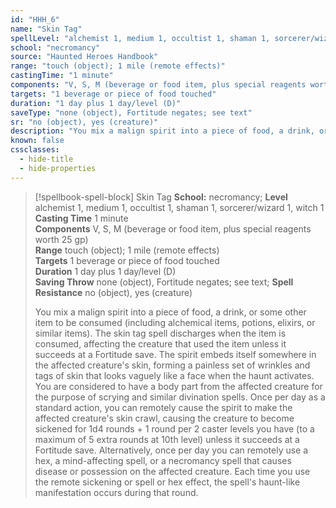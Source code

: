 ```yaml
---
id: "HHH_6"
name: "Skin Tag"
spellLevel: "alchemist 1, medium 1, occultist 1, shaman 1, sorcerer/wizard 1, witch 1"
school: "necromancy"
source: "Haunted Heroes Handbook"
range: "touch (object); 1 mile (remote effects)"
castingTime: "1 minute"
components: "V, S, M (beverage or food item, plus special reagents worth 25 gp)"
targets: "1 beverage or piece of food touched"
duration: "1 day plus 1 day/level (D)"
saveType: "none (object), Fortitude negates; see text"
sr: "no (object), yes (creature)"
description: "You mix a malign spirit into a piece of food, a drink, or some other item to be consumed (including alchemical items, potions, elixirs, or similar items). The skin tag spell discharges when the item is consumed, affecting the creature that used the item unless it succeeds at a Fortitude save. The spirit embeds itself somewhere in the affected creature's skin, forming a painless set of wrinkles and tags of skin that looks vaguely like a face when the haunt activates. You are considered to have a body part from the affected creature for the purpose of scrying and similar divination spells. Once per day as a standard action, you can remotely cause the spirit to make the affected creature's skin crawl, causing the creature to become sickened for 1d4 rounds + 1 round per 2 caster levels you have (to a maximum of 5 extra rounds at 10th level) unless it succeeds at a Fortitude save. Alternatively, once per day you can remotely use a hex, a mind-affecting spell, or a necromancy spell that causes disease or possession on the affected creature. Each time you use the  remote sickening or spell or hex effect, the spell's haunt-like manifestation occurs during that round."
known: false
cssclasses:
  - hide-title
  - hide-properties
---
```


> [!spellbook-spell-block] Skin Tag
> **School:** necromancy; **Level** alchemist 1, medium 1, occultist 1, shaman 1, sorcerer/wizard 1, witch 1
> **Casting Time** 1 minute  
> **Components** V, S, M (beverage or food item, plus special reagents worth 25 gp)  
> **Range** touch (object); 1 mile (remote effects)  
> **Targets** 1 beverage or piece of food touched  
> **Duration** 1 day plus 1 day/level (D)  
> **Saving Throw** none (object), Fortitude negates; see text; **Spell Resistance** no (object), yes (creature)
> 
> You mix a malign spirit into a piece of food, a drink, or some other item to be consumed (including alchemical items, potions, elixirs, or similar items). The skin tag spell discharges when the item is consumed, affecting the creature that used the item unless it succeeds at a Fortitude save. The spirit embeds itself somewhere in the affected creature's skin, forming a painless set of wrinkles and tags of skin that looks vaguely like a face when the haunt activates. You are considered to have a body part from the affected creature for the purpose of scrying and similar divination spells. Once per day as a standard action, you can remotely cause the spirit to make the affected creature's skin crawl, causing the creature to become sickened for 1d4 rounds + 1 round per 2 caster levels you have (to a maximum of 5 extra rounds at 10th level) unless it succeeds at a Fortitude save. Alternatively, once per day you can remotely use a hex, a mind-affecting spell, or a necromancy spell that causes disease or possession on the affected creature. Each time you use the  remote sickening or spell or hex effect, the spell's haunt-like manifestation occurs during that round.